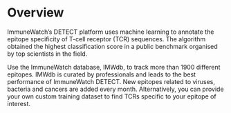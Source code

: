 # Overview

ImmuneWatch’s DETECT platform uses machine learning to annotate the epitope specificity of T-cell receptor (TCR) sequences. The algorithm obtained the highest classification score in a public benchmark organised by top scientists in the field.

Use the ImmuneWatch database, IMWdb, to track more than 1900 different epitopes. IMWdb is curated by professionals and leads to the best performance of ImmuneWatch DETECT. New epitopes related to viruses, bacteria and cancers are added every month. Alternatively, you can provide your own custom training dataset to find TCRs specific to your epitope of interest.